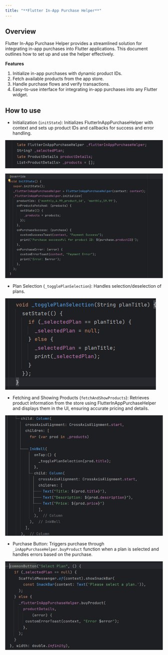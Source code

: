 ```yaml
---
title: "**Flutter In-App Purchase Helper**"
---
```


## **Overview**

Flutter In-App Purchase Helper provides a streamlined solution for integrating in-app purchases into Flutter applications. This document outlines how to set up and use the helper effectively.

**Features**

1. Initialize in-app purchases with dynamic product IDs.
2. Fetch available products from the app store.
3. Handle purchase flows and verify transactions.
4. Easy-to-use interface for integrating in-app purchases into any Flutter widget.

## **How to use**

- Initialization (`initState`): Initializes FlutterInAppPurchaseHelper with context and sets up product IDs and callbacks for success and error handling.

![Initialization Example](./image5.png)  

![Initialization Example](./image4.png)


- Plan Selection (`_togglePlanSelection`): Handles selection/deselection of plans.

![Plan Selection Example](./image2.png)

- Fetching and Showing Products (`fetchAndShowProducts`): Retrieves product information from the store using FlutterInAppPurchaseHelper and displays them in the UI, ensuring accurate pricing and details.

![Fetching Products Example](./image3.png)

- Purchase Button: Triggers purchase through `_inAppPurchaseHelper.buyProduct` function when a plan is selected and handles errors based on the purchase.

![Purchase Button Example](./image1.png)
